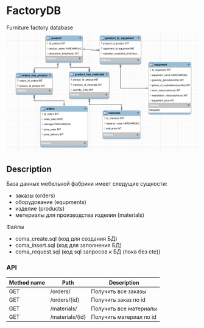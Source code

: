 # FactoryDB
Furniture factory database
![github-small](https://github.com/IbragimovAsRa/FactoryDB/blob/develop/img/database_structure.png)

Description
--
База данных мебельной фабрики имеет следущие сущности:
- заказы (orders)
- оборудование (equpments)
- изделие (products)
- метериалы для производства изделия (materials)

Файлы
- coma_create.sql
(код для создания БД)
- coma_insert.sql
(код для заполнения БД)
- coma_request.sql
(код sql запросов к БД (пока без cte))

### API

| Method name | Path | Description |
| ----------- | ---- | ----------- |
| GET | /orders/ | Получить все заказы |
| GET | /orders/{id} | Получить заказ по id |
| GET | /materials/ | Получить все материалы |
| GET | /materials/{id} | Получить материал по id 
